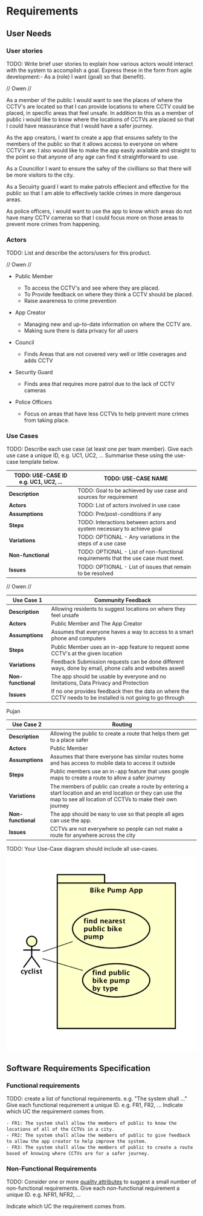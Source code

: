 # Requirements

## User Needs

### User stories
TODO: Write brief user stories to explain how various actors would interact with the system to accomplish a goal.
    Express these in the form from agile development:- As a (role) I want (goal) so that (benefit).

// Owen //  

As a member of the public I would want to see the places of where the CCTV's are located so that I can provide locations to where CCTV could be placed, in specific areas that feel unsafe. In addition to this as a member of public i would like to know where the locations of CCTVs are placed so that I could have reassurance that I would have a safer journey.

As the app creators, I want to create a app that ensures safety to the members of the public so that it allows access to everyone on where CCTV's are. I also would like to make the app easily available and straight to the point so that anyone of any age can find it straightforward to use. 

As a Councillor I want to ensure the safey of the civillians so that there will be more visitors to the city. 

As a Secuirty guard I want to make patrols effiecient and effective for the public so that I am able to effectively tackle crimes in more dangerous areas.

As police officers, i would want to use the app to know which areas do not have many CCTV cameras so that I could focus more on those areas to prevent more crimes from happening.

### Actors
TODO: List and describe the actors/users for this product.

// Owen //
- Public Member
  - To access the CCTV's and see where they are placed.
  - To Provide feedback on where they think a CCTV should be placed.
  - Raise awareness to crime prevention
 
- App Creator
  - Managing new and up-to-date information on where the CCTV are.
  - Making sure there is data privacy for all users

- Council
  - Finds Areas that are not covered very well or little coverages and adds CCTV
 
- Security Guard
  - Finds area that requires more patrol due to the lack of CCTV cameras

- Police Officers
  - Focus on areas that have less CCTVs to help prevent more crimes from taking place.

### Use Cases
TODO: Describe each use case (at least one per team member).
    Give each use case a unique ID, e.g. UC1, UC2, ...
    Summarise these using the use-case template below.

| TODO: USE-CASE ID e.g. UC1, UC2, ... | TODO: USE-CASE NAME | 
| -------------------------------------- | ------------------- |
| **Description** | TODO: Goal to be achieved by use case and sources for requirement |
| **Actors** | TODO: List of actors involved in use case |
| **Assumptions** | TODO: Pre/post-conditions if any</td></tr>
| **Steps** | TODO: Interactions between actors and system necessary to achieve goal |
| **Variations** | TODO: OPTIONAL - Any variations in the steps of a use case |
| **Non-functional** | TODO: OPTIONAL - List of non-functional requirements that the use case must meet. |
| **Issues** | TODO: OPTIONAL - List of issues that remain to be resolved |

// Owen //

| Use Case 1 | Community Feedback | 
| -------------------------------------- | ------------------- |
| **Description** | Allowing residents to suggest locations on where they feel unsafe |
| **Actors** | Public Member and The App Creator |
| **Assumptions** | Assumes that everyone haves a way to access to a smart phone and computers </td></tr>
| **Steps** | Public Member uses an in-app feature to request some CCTV's at the given location |
| **Variations** | Feedback Submission requests can be done different ways, done by email, phone calls and websites aswell |
| **Non-functional** | The app should be usable by everyone and no limitations, Data Privacy and Protection |
| **Issues** | If no one provides feedback then the data on where the CCTV needs to be installed is not going to go through |


Pujan 

| Use Case 2 | Routing |
| -------------------------------------- | ------------------- |
| **Description** | Allowing the public to create a route that helps them get to a place safer |
| **Actors** | Public Member |
| **Assumptions** | Assumes that there everyone has similar routes home and has access to mobile data to access it outside </td></tr>
| **Steps** | Public members use an in-app feature that uses google maps to create a route to allow a safer journey |
| **Variations** | The members of public can create a route by entering a start location and an end location or they can use the map to see all location of CCTVs to make their own journey |
| **Non-functional** | The app should be easy to use so that people all ages can use the app. |
| **Issues** | CCTVs are not everywhere so people can not make a route for anywhere across the city |

TODO: Your Use-Case diagram should include all use-cases.

![Insert your Use-Case Diagram Here](images/use-case.png)

## Software Requirements Specification
### Functional requirements
TODO: create a list of functional requirements. 
    e.g. "The system shall ..."
    Give each functional requirement a unique ID. e.g. FR1, FR2, ...
    Indicate which UC the requirement comes from.

    - FR1: The system shall allow the members of public to know the locations of all of the CCTVs in a city.
    - FR2: The system shall allow the members of public to give feedback to allow the app creator to help improve the system.
    - FR3: The system shall allow the members of public to create a route based of knowing where CCTVs are for a safer journey.


### Non-Functional Requirements
TODO: Consider one or more [quality attributes](https://en.wikipedia.org/wiki/ISO/IEC_9126) to suggest a small number of non-functional requirements.
Give each non-functional requirement a unique ID. e.g. NFR1, NFR2, ...

Indicate which UC the requirement comes from.
